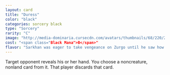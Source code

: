 ```yaml
---
layout: card
title: "Duress"
color: "black"
categories: sorcery black
type: "Sorcery"
rarity: "C"
image: "http://media-dominaria.cursecdn.com/avatars/thumbnails/68/220/200/283/635616659700219893.png"
cost: "<span class="Black Mana">B</span>"
flavor: "Sarkhan was eager to take vengeance on Zurgo until he saw how lowly his old foe had become."
---
```


Target opponent reveals his or her hand. You choose a noncreature, nonland card from it. That player discards that card.
